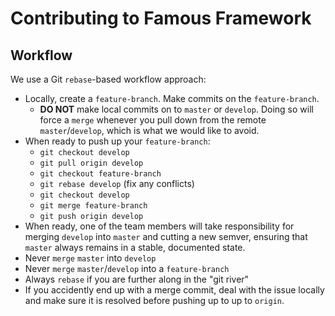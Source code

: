 # Contributing to Famous Framework

## Workflow

We use a Git `rebase`-based workflow approach:

- Locally, create a `feature-branch`. Make commits on the `feature-branch`.
    - **DO NOT** make local commits on to `master` or `develop`. Doing so will force a `merge` whenever you pull down from the remote `master`/`develop`, which is what we would like to avoid.
- When ready to push up your `feature-branch`:
    - `git checkout develop`
    - `git pull origin develop`
    - `git checkout feature-branch`
    - `git rebase develop` (fix any conflicts)
    - `git checkout develop`
    - `git merge feature-branch`
    - `git push origin develop`
- When ready, one of the team members will take responsibility for merging `develop` into `master` and cutting a new semver, ensuring that `master` always remains in a stable, documented state.
- Never `merge` `master` into `develop`
- Never `merge` `master`/`develop` into a `feature-branch`
- Always `rebase` if you are further along in the "git river"
- If you accidently end up with a merge commit, deal with the issue locally and make sure it is resolved before pushing up to up to `origin`.
